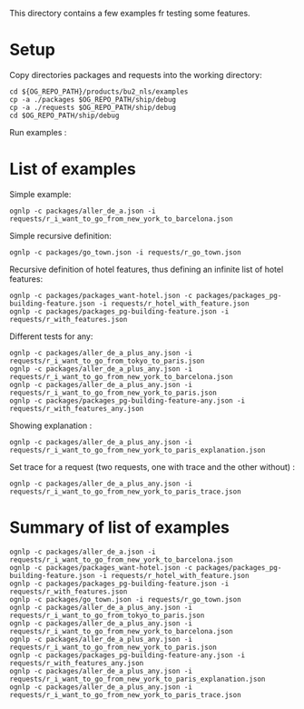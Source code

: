 This directory contains a few examples fr testing some features.

Setup
=====

Copy directories packages and requests into the working directory:

```
cd ${OG_REPO_PATH}/products/bu2_nls/examples
cp -a ./packages $OG_REPO_PATH/ship/debug
cp -a ./requests $OG_REPO_PATH/ship/debug
cd $OG_REPO_PATH/ship/debug
```

Run examples :


List of examples
=====

Simple example:

```
ognlp -c packages/aller_de_a.json -i requests/r_i_want_to_go_from_new_york_to_barcelona.json
```

Simple recursive definition:

```
ognlp -c packages/go_town.json -i requests/r_go_town.json
```

Recursive definition of hotel features, thus defining an infinite list of hotel features:

```
ognlp -c packages/packages_want-hotel.json -c packages/packages_pg-building-feature.json -i requests/r_hotel_with_feature.json
ognlp -c packages/packages_pg-building-feature.json -i requests/r_with_features.json
```

Different tests for any:

```
ognlp -c packages/aller_de_a_plus_any.json -i requests/r_i_want_to_go_from_tokyo_to_paris.json
ognlp -c packages/aller_de_a_plus_any.json -i requests/r_i_want_to_go_from_new_york_to_barcelona.json
ognlp -c packages/aller_de_a_plus_any.json -i requests/r_i_want_to_go_from_new_york_to_paris.json
ognlp -c packages/packages_pg-building-feature-any.json -i requests/r_with_features_any.json
```

Showing explanation :

```
ognlp -c packages/aller_de_a_plus_any.json -i requests/r_i_want_to_go_from_new_york_to_paris_explanation.json
```

Set trace for a request (two requests, one with trace and the other without) :

```
ognlp -c packages/aller_de_a_plus_any.json -i requests/r_i_want_to_go_from_new_york_to_paris_trace.json
```


Summary of list of examples
=====

```
ognlp -c packages/aller_de_a.json -i requests/r_i_want_to_go_from_new_york_to_barcelona.json
ognlp -c packages/packages_want-hotel.json -c packages/packages_pg-building-feature.json -i requests/r_hotel_with_feature.json
ognlp -c packages/packages_pg-building-feature.json -i requests/r_with_features.json
ognlp -c packages/go_town.json -i requests/r_go_town.json
ognlp -c packages/aller_de_a_plus_any.json -i requests/r_i_want_to_go_from_tokyo_to_paris.json
ognlp -c packages/aller_de_a_plus_any.json -i requests/r_i_want_to_go_from_new_york_to_barcelona.json
ognlp -c packages/aller_de_a_plus_any.json -i requests/r_i_want_to_go_from_new_york_to_paris.json
ognlp -c packages/packages_pg-building-feature-any.json -i requests/r_with_features_any.json
ognlp -c packages/aller_de_a_plus_any.json -i requests/r_i_want_to_go_from_new_york_to_paris_explanation.json
ognlp -c packages/aller_de_a_plus_any.json -i requests/r_i_want_to_go_from_new_york_to_paris_trace.json
```


